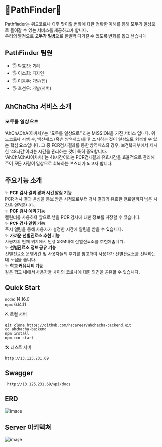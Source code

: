 # 🧭PathFinder🧭
Pathfinder는 위드코로나 이후 맞이할 변화에 대한 정확한 이해를 통해 모두가 일상으로 돌아갈 수 있는 서비스를 제공하고자 합니다.  
우리의 열정으로 **모두가 일상**으로 한발짝 다가갈 수 있도록 변화를 돕고 싶습니다

## PathFinder 팀원
- 🖐 박효진: 기획
- 🖐 이소희: 디자인
- 🖐 이동주: 개발(앱)
- 🖐 호선우: 개발(서버)

## AhChaCha 서비스 소개
### 모두를 일상으로
‘AhChAChA(아차차)’는 “모두를 일상으로” 라는 MISSION을 가진 서비스 입니다. 위드코로나 시행 후, 백신패스 (혹은 방역패스)를 잘 소지하는 것이 일상으로 회복할 수 있는 핵심 요소입니다. 그 중 PCR검사결과를 통한 방역패스의 경우, 보건복지부에서 제시한 ‘48시간’이라는 시간을 관리하는 것이 특히 중요합니다.   
‘AhChAChA(아차차)’는 48시간이라는 PCR검사결과 유효시간을 효율적으로 관리해주어 모든 사람이 일상으로 회복하는 부스터가 되고자 합니다.
## 주요기능 소개
✨ **PCR 검사 결과 경과 시간 알림 기능**   
  PCR 검사 결과 음성을 통보 받은 시점으로부터 검사 결과가 유효한 만료일까지 남은 시간을 알려줍니다.  
✨ **PCR 검사 예약 기능**   
캘린더를 사용하여 앞으로 받을 PCR 검사에 대한 정보를 저장할 수 있습니다.  
✨ **PCR 검사 알림 기능**   
푸시 알림을 통해 사용자가 설정한 시간에 알림을 받을 수 있습니다.    
✨ **가까운 선별진료소 추천 기능**  
사용자의 현재 위치에서 반경 5KM내에 선별진료소를 추천해줍니다.   
✨ **선별진료소 정보 공유 기능**  
선별진료소 운영시간 및 사용자들의 후기를 참고하여 사용자가 선별진료소를 선택하는데 도움을 줍니다.  
✨ **학교 커뮤니티 기능**   
같은 학교 내에서 사용자들 사이의 코로나에 대한 의견을 공유할 수 있습니다.


## Quick Start
`node`: 14.16.0  
`npm`: 6.14.11  

⛏ 로컬 서버
```
git clone https://github.com/hacareer/ahchacha-backend.git
cd ahchacha-backend
npm install
npm run start
```
🛠 테스트 서버
 ```
 http://13.125.231.69
 ```
 
 ## Swagger
```
 http://13.125.231.69/api/docs
```
## ERD
![image](https://user-images.githubusercontent.com/66551410/143317686-37ad8307-d557-48d7-bf06-2d14bc4eb5d8.png)
## Server 아키텍쳐
![image](https://user-images.githubusercontent.com/66551410/143553684-ec4748e5-d4ba-4c63-ba80-b7c958e00eed.png)
